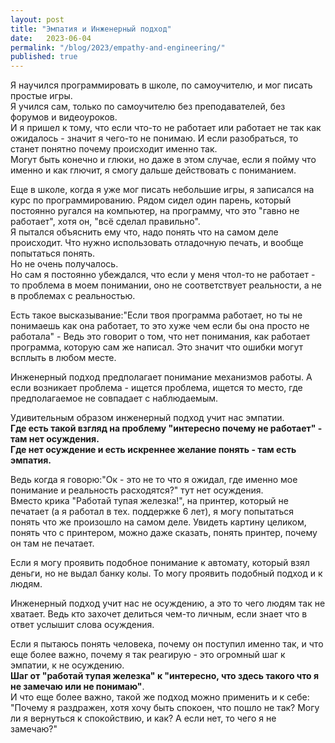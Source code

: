 ```yaml
---
layout: post
title: "Эмпатия и Инженерный подход"
date:   2023-06-04
permalink: "/blog/2023/empathy-and-engineering/"
published: true
---
```

Я научился программировать в школе, по самоучителю, и мог писать простые игры.\
Я учился сам, только по самоучителю без  преподавателей, без форумов и видеоуроков.\
И я пришел к тому, что если что-то не работает или работает не так как ожидалось - значит я чего-то не понимаю. И если разобраться, то станет понятно почему происходит именно так.\
Могут быть конечно и глюки, но даже в этом случае, если я пойму что именно и как глючит, я смогу дальше действовать с пониманием.

Еще в школе, когда я уже мог писать небольшие игры, я записался на курс по программированию.
Рядом сидел один парень, который постоянно ругался на компьютер, на программу, что это "гавно не работает", хотя он, "всё сделал правильно".\
Я пытался объяснить ему что, надо понять что на самом деле происходит. Что нужно использовать отладочную печать, и вообще попытаться понять.\
Но не очень получалось.\
Но сам я постоянно убеждался, что если у меня чтол-то не работает - то проблема в моем понимании, оно не соответствует реальности, а не в проблемах с реальностью.

Есть такое высказывание:"Если твоя программа работает, но ты не понимаешь как она работает, то это хуже чем если бы она просто не работала" - Ведь это говорит о том, что нет понимания, как работает программа, которую сам же написал. Это значит что ошибки могут всплыть в любом месте.

Инженерный подход предполагает понимание механизмов работы. А если возникает проблема - ищется проблема, ищется то место, где предполагаемое не совпадает с наблюдаемым.

Удивительным образом инженерный подход учит нас эмпатии.\
**Где есть такой взгляд на проблему "интересно почему не работает" - там нет осуждения.\
Где нет осуждение и есть искреннее желание понять - там есть эмпатия.**

Ведь когда я говорю:"Ок - это не то что я ожидал, где именно мое понимание и реальность расходятся?" тут нет осуждения.\
Вместо крика "Работай тупая железка!", на принтер, который не печатает (а я работал в тех. поддержке 6 лет), я могу попытаться понять что же произошло на самом деле.
Увидеть картину целиком, понять что с принтером, можно даже сказать, понять принтер, почему он там не печатает.

Если я могу проявить подобное понимание к автомату, который взял деньги, но не выдал банку колы. То могу проявить подобный подход и к людям.

Инженерный подход учит нас не осуждению, а это то чего людям так не хватает.
Ведь кто захочет делиться чем-то личным, если знает что в ответ услышит слова осуждения.

Если я пытаюсь понять человека, почему он поступил именно так, и что еще более важно, почему я так реагирую - это огромный шаг к эмпатии, к не осуждению.\
**Шаг от "работай тупая железка" к "интересно, что здесь такого что я не замечаю или не понимаю"**.\
И что еще более важно, такой же подход можно применить и к себе: "Почему я раздражен, хотя хочу быть спокоен, что пошло не так? Могу ли я вернуться к спокойствию, и как? А если нет, то чего я не замечаю?"
